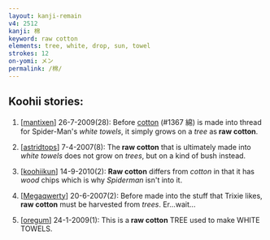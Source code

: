 ```yaml
---
layout: kanji-remain
v4: 2512
kanji: 棉
keyword: raw cotton
elements: tree, white, drop, sun, towel
strokes: 12
on-yomi: メン
permalink: /棉/
---
```


## Koohii stories: 

1) [<a href="http://kanji.koohii.com/profile/mantixen">mantixen</a>] 26-7-2009(28): Before <a href="../v4/1367.html">cotton</a> (#1367 綿) is made into thread for Spider-Man&#039;s <em>white towels</em>, it simply grows on a <em>tree</em> as<strong> raw cotton</strong>.

2) [<a href="http://kanji.koohii.com/profile/astridtops">astridtops</a>] 7-4-2007(8): The<strong> raw cotton</strong> that is ultimately made into <em>white towels</em> does not grow on <em>trees</em>, but on a kind of bush instead.

3) [<a href="http://kanji.koohii.com/profile/koohiikun">koohiikun</a>] 14-9-2010(2): <strong>Raw cotton</strong> differs from <em>cotton</em> in that it has <em>wood</em> chips which is why <em>Spiderman</em> isn&#039;t into it.

4) [<a href="http://kanji.koohii.com/profile/Megaqwerty">Megaqwerty</a>] 20-6-2007(2): Before made into the stuff that Trixie likes,<strong> raw cotton</strong> must be harvested from <em>trees</em>. Er...wait...

5) [<a href="http://kanji.koohii.com/profile/oregum">oregum</a>] 24-1-2009(1): This is a<strong> raw cotton</strong> TREE used to make WHITE TOWELS.

